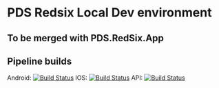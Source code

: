 # PDS Redsix Local Dev environment
## To be merged with PDS.RedSix.App
## Pipeline builds 
Android: [![Build Status](https://dev.azure.com/pdsglobal/PDS/_apis/build/status/Android/Android.Phone%20(PRD)?branchName=PRD)](https://dev.azure.com/pdsglobal/PDS/_build/latest?definitionId=66&branchName=PRD)
IOS: [![Build Status](https://dev.azure.com/pdsglobal/PDS/_apis/build/status/iOS/iOS.iPad%20(PRD)?branchName=PRD)](https://dev.azure.com/pdsglobal/PDS/_build/latest?definitionId=78&branchName=PRD)
API: [![Build Status](https://dev.azure.com/pdsglobal/PDS/_apis/build/status/API/Java%20(PRD)?branchName=PRD)](https://dev.azure.com/pdsglobal/PDS/_build/latest?definitionId=59&branchName=PRD)
